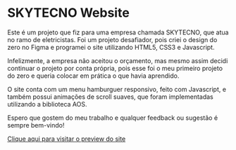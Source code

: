 # SKYTECNO Website

Este é um projeto que fiz para uma empresa chamada SKYTECNO, que atua no ramo de eletricistas. Foi um projeto desafiador, pois criei o design do zero no Figma e programei o site utilizando HTML5, CSS3 e Javascript.

Infelizmente, a empresa não aceitou o orçamento, mas mesmo assim decidi continuar o projeto por conta própria, pois esse foi o meu primeiro projeto do zero e queria colocar em prática o que havia aprendido.

O site conta com um menu hamburguer responsivo, feito com Javascript, e também possui animações de scroll suaves, que foram implementadas utilizando a biblioteca AOS.

Espero que gostem do meu trabalho e qualquer feedback ou sugestão é sempre bem-vindo!

[Clique aqui para visitar o preview do site](https://comforting-alpaca-0a20a6.netlify.app)

